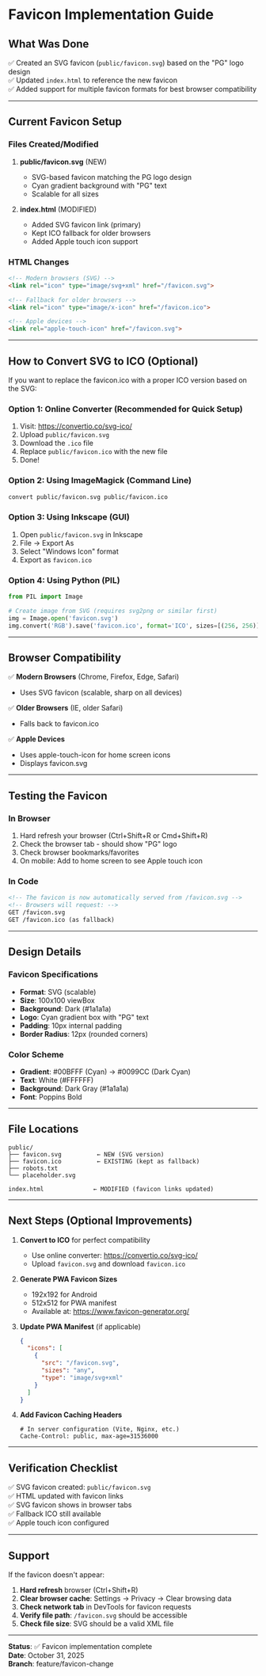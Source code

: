 # Favicon Implementation Guide

## What Was Done

✅ Created an SVG favicon (`public/favicon.svg`) based on the "PG" logo design  
✅ Updated `index.html` to reference the new favicon  
✅ Added support for multiple favicon formats for best browser compatibility  

---

## Current Favicon Setup

### Files Created/Modified

1. **public/favicon.svg** (NEW)
   - SVG-based favicon matching the PG logo design
   - Cyan gradient background with "PG" text
   - Scalable for all sizes

2. **index.html** (MODIFIED)
   - Added SVG favicon link (primary)
   - Kept ICO fallback for older browsers
   - Added Apple touch icon support

### HTML Changes

```html
<!-- Modern browsers (SVG) -->
<link rel="icon" type="image/svg+xml" href="/favicon.svg">

<!-- Fallback for older browsers -->
<link rel="icon" type="image/x-icon" href="/favicon.ico">

<!-- Apple devices -->
<link rel="apple-touch-icon" href="/favicon.svg">
```

---

## How to Convert SVG to ICO (Optional)

If you want to replace the favicon.ico with a proper ICO version based on the SVG:

### Option 1: Online Converter (Recommended for Quick Setup)
1. Visit: https://convertio.co/svg-ico/
2. Upload `public/favicon.svg`
3. Download the `.ico` file
4. Replace `public/favicon.ico` with the new file
5. Done!

### Option 2: Using ImageMagick (Command Line)
```bash
convert public/favicon.svg public/favicon.ico
```

### Option 3: Using Inkscape (GUI)
1. Open `public/favicon.svg` in Inkscape
2. File → Export As
3. Select "Windows Icon" format
4. Export as `favicon.ico`

### Option 4: Using Python (PIL)
```python
from PIL import Image

# Create image from SVG (requires svg2png or similar first)
img = Image.open('favicon.svg')
img.convert('RGB').save('favicon.ico', format='ICO', sizes=[(256, 256)])
```

---

## Browser Compatibility

✅ **Modern Browsers** (Chrome, Firefox, Edge, Safari)
- Uses SVG favicon (scalable, sharp on all devices)

✅ **Older Browsers** (IE, older Safari)
- Falls back to favicon.ico

✅ **Apple Devices**
- Uses apple-touch-icon for home screen icons
- Displays favicon.svg

---

## Testing the Favicon

### In Browser
1. Hard refresh your browser (Ctrl+Shift+R or Cmd+Shift+R)
2. Check the browser tab - should show "PG" logo
3. Check browser bookmarks/favorites
4. On mobile: Add to home screen to see Apple touch icon

### In Code
```html
<!-- The favicon is now automatically served from /favicon.svg -->
<!-- Browsers will request: -->
GET /favicon.svg
GET /favicon.ico (as fallback)
```

---

## Design Details

### Favicon Specifications
- **Format**: SVG (scalable)
- **Size**: 100x100 viewBox
- **Background**: Dark (#1a1a1a)
- **Logo**: Cyan gradient box with "PG" text
- **Padding**: 10px internal padding
- **Border Radius**: 12px (rounded corners)

### Color Scheme
- **Gradient**: #00BFFF (Cyan) → #0099CC (Dark Cyan)
- **Text**: White (#FFFFFF)
- **Background**: Dark Gray (#1a1a1a)
- **Font**: Poppins Bold

---

## File Locations

```
public/
├── favicon.svg          ← NEW (SVG version)
├── favicon.ico          ← EXISTING (kept as fallback)
├── robots.txt
└── placeholder.svg

index.html              ← MODIFIED (favicon links updated)
```

---

## Next Steps (Optional Improvements)

1. **Convert to ICO** for perfect compatibility
   - Use online converter: https://convertio.co/svg-ico/
   - Upload `favicon.svg` and download `favicon.ico`

2. **Generate PWA Favicon Sizes**
   - 192x192 for Android
   - 512x512 for PWA manifest
   - Available at: https://www.favicon-generator.org/

3. **Update PWA Manifest** (if applicable)
   ```json
   {
     "icons": [
       {
         "src": "/favicon.svg",
         "sizes": "any",
         "type": "image/svg+xml"
       }
     ]
   }
   ```

4. **Add Favicon Caching Headers**
   ```
   # In server configuration (Vite, Nginx, etc.)
   Cache-Control: public, max-age=31536000
   ```

---

## Verification Checklist

✅ SVG favicon created: `public/favicon.svg`  
✅ HTML updated with favicon links  
✅ SVG favicon shows in browser tabs  
✅ Fallback ICO still available  
✅ Apple touch icon configured  

---

## Support

If the favicon doesn't appear:
1. **Hard refresh** browser (Ctrl+Shift+R)
2. **Clear browser cache**: Settings → Privacy → Clear browsing data
3. **Check network tab** in DevTools for favicon requests
4. **Verify file path**: `/favicon.svg` should be accessible
5. **Check file size**: SVG should be a valid XML file

---

**Status**: ✅ Favicon implementation complete  
**Date**: October 31, 2025  
**Branch**: feature/favicon-change
